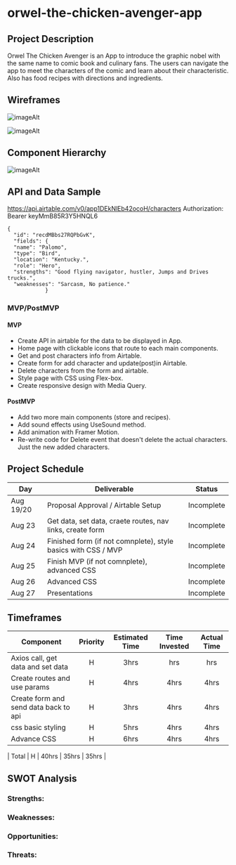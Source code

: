 # orwel-the-chicken-avenger-app



## Project Description

Orwel The Chicken Avenger is an App to introduce the graphic nobel with the same name to comic book and culinary fans. The users can navigate  the app to meet the characters of the comic and learn about their characteristic. Also has food recipes with directions and ingredients.



## Wireframes


![imageAlt](https://i.imgur.com/ru9k28U.png)

![imageAlt](https://i.imgur.com/rdY2B9u.png)


## Component Hierarchy

![imageAlt](https://i.imgur.com/VV8Uxyj.png)

## API and Data Sample

https://api.airtable.com/v0/app1DEkNlEb42ocoH/characters
Authorization: Bearer keyMmB85R3Y5HNQL6


```
{
  "id": "recdMBbs27RQPbGvK",
  "fields": {
  "name": "Palomo",
  "type": "Bird",
  "location": "Kentucky.",
  "role": "Hero",
  "strengths": "Good flying navigator, hustler, Jumps and Drives trucks.",
  "weaknesses": "Sarcasm, No patience."
            }

```

### MVP/PostMVP

#### MVP
- Create API in airtable for the data to be displayed in App.
- Home page with clickable icons that route to each main components.
- Get and post characters info from Airtable.
- Create form for add character and update(post)in Airtable.
- Delete characters from the form and airtable.
- Style page with CSS using Flex-box.
- Create responsive design with Media Query.

#### PostMVP

- Add two more main components (store and recipes).
- Add sound effects using UseSound method.
- Add animation with Framer Motion.
- Re-write code for Delete event that doesn't delete the actual characters. Just the new added characters.


## Project Schedule

| Day       | Deliverable                                                   | Status   |
| --------  | ------------------------------------------                    | -------- |
| Aug 19/20 | Proposal Approval / Airtable Setup                            | Incomplete |
| Aug 23    | Get data, set data, craete routes, nav links, create form     | Incomplete |
| Aug 24    | Finished form (if not comnplete), style basics with CSS / MVP | Incomplete |
| Aug 25    | Finish MVP (if not comnplete), advanced CSS                   | Incomplete |
| Aug 26    | Advanced CSS                                                  | Incomplete |
| Aug 27    | Presentations                                                 | Incomplete |

## Timeframes

| Component                 | Priority | Estimated Time | Time Invested | Actual Time |
| ------------------------- | :------: | :------------: | :-----------: | :---------: |
| Axios call, get data and set data                      |    H     |      3hrs      |     hrs      |    hrs     |
| Create  routes and use params                     |    H     |      4hrs      |     4hrs      |    4hrs     |
| Create form and send data back to api               |    H     |      3hrs      |     4hrs      |    4hrs     |
| css basic styling                       |    H     |      5hrs      |     4hrs      |    4hrs     |
| Advance CSS  |    H     |      6hrs      |     4hrs      |    4hrs     |

| Total                     |    H     |    40hrs     |     35hrs     |    35hrs    |

## SWOT Analysis

### Strengths:

<!-- I have a good understanding of what i want my application to look like and what exactly I want it to do. As such, I can better plan for what needs to be done and how long it will take. I also know which labs and excercise I can reference if I get lost along the way. -->

### Weaknesses:

<!-- I am still not terribly clear on CRUD and how to make sure I can carry each aspect out for this project. Additionally, I prefer to stick to functional components but given the parameters of the project, I'll need to use class components, as well. I will likely use most of my research time/manager help on these matters. -->

### Opportunities:

<!-- This project is the culmination of the last 2 weeks and will give me an opportunity to solidify my understanding of react. I also happen to be interested in the function of my app given my interests, so I am motivated to make it look usable and attractive. -->

### Threats:

<!-- Whenever I get stuck with an error or an issue, I tend to go down a rabbit hole of online searches and debugging. Often times, I don't timebox these episodes and lose a lot of time. While this is typically a favorable characteristic in a developer, I'll need to make sure I know when to ask for help. -->


